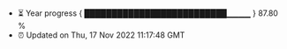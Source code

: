 - ⏳ Year progress { ██████████████████████████▁▁▁▁ } 87.80 %
- ⏰ Updated on Thu, 17 Nov 2022 11:17:48 GMT

